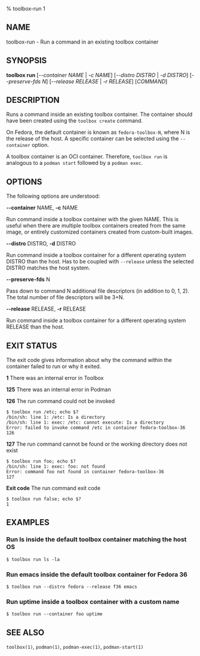 % toolbox-run 1

## NAME
toolbox\-run - Run a command in an existing toolbox container

## SYNOPSIS
**toolbox run** [*--container NAME* | *-c NAME*]
            [*--distro DISTRO* | *-d DISTRO*]
            [*--preserve-fds N*]
            [*--release RELEASE* | *-r RELEASE*]
            [*COMMAND*]

## DESCRIPTION

Runs a command inside an existing toolbox container. The container should have
been created using the `toolbox create` command.

On Fedora, the default container is known as `fedora-toolbox-N`, where N is
the release of the host. A specific container can be selected using the
`--container` option.

A toolbox container is an OCI container. Therefore, `toolbox run` is analogous
to a `podman start` followed by a `podman exec`.

## OPTIONS ##

The following options are understood:

**--container** NAME, **-c** NAME

Run command inside a toolbox container with the given NAME. This is useful
when there are multiple toolbox containers created from the same image, or
entirely customized containers created from custom-built images.

**--distro** DISTRO, **-d** DISTRO

Run command inside a toolbox container for a different operating system DISTRO
than the host. Has to be coupled with `--release` unless the selected DISTRO
matches the host system.

**--preserve-fds** N

Pass down to command N additional file descriptors (in addition to 0, 1,
2). The total number of file descriptors will be 3+N.

**--release** RELEASE, **-r** RELEASE

Run command inside a toolbox container for a different operating system
RELEASE than the host.

## EXIT STATUS

The exit code gives information about why the command within the container
failed to run or why it exited.

**1** There was an internal error in Toolbox

**125** There was an internal error in Podman

**126** The run command could not be invoked

```
$ toolbox run /etc; echo $?
/bin/sh: line 1: /etc: Is a directory
/bin/sh: line 1: exec: /etc: cannot execute: Is a directory
Error: failed to invoke command /etc in container fedora-toolbox-36
126
```

**127** The run command cannot be found or the working directory does not exist

```
$ toolbox run foo; echo $?
/bin/sh: line 1: exec: foo: not found
Error: command foo not found in container fedora-toolbox-36
127
```

**Exit code** The run command exit code

```
$ toolbox run false; echo $?
1
```

## EXAMPLES

### Run ls inside the default toolbox container matching the host OS

```
$ toolbox run ls -la
```

### Run emacs inside the default toolbox container for Fedora 36

```
$ toolbox run --distro fedora --release f36 emacs
```

### Run uptime inside a toolbox container with a custom name

```
$ toolbox run --container foo uptime
```

## SEE ALSO

`toolbox(1)`, `podman(1)`, `podman-exec(1)`, `podman-start(1)`
